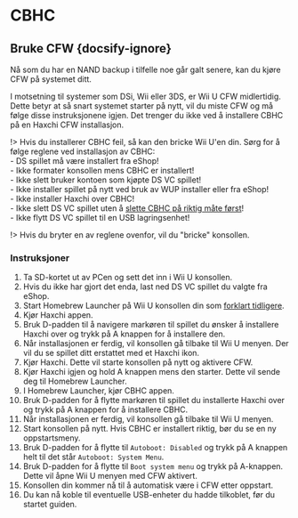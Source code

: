 # CBHC

## Bruke CFW {docsify-ignore}

Nå som du har en NAND backup i tilfelle noe går galt senere, kan du kjøre CFW på systemet ditt.

I motsetning til systemer som DSi, Wii eller 3DS, er Wii U CFW midlertidig. Dette betyr at så snart systemet starter på nytt, vil du miste CFW og må følge disse instruksjonene igjen. Det trenger du ikke ved å installere CBHC på en Haxchi CFW installasjon.

!> Hvis du installerer CBHC feil, så kan den bricke Wii U'en din. Sørg for å følge reglene ved installasjon av CBHC: <br>- DS spillet må være installert fra eShop! <br>- Ikke formater konsollen mens CBHC er installert! <br>- Ikke slett bruker kontoen som kjøpte DS VC spillet! <br>- Ikke installer spillet på nytt ved bruk av WUP installer eller fra eShop! <br>- Ikke installer Haxchi over CBHC! <br>- Ikke slett DS VC spillet uten å [slette CBHC på riktig måte først](../uninstall-cbhc)! <br>- Ikke flytt DS VC spillet til en USB lagringsenhet!

!> Hvis du bryter en av reglene ovenfor, vil du "bricke" konsollen.

### Instruksjoner

1. Ta SD-kortet ut av PCen og sett det inn i Wii U konsollen.
1. Hvis du ikke har gjort det enda, last ned DS VC spillet du valgte fra eShop.
1. Start Homebrew Launcher på Wii U konsollen din som [forklart tidligere](browser-exploit).
1. Kjør Haxchi appen.
1. Bruk D-padden til å navigere markøren til spillet du ønsker å installere Haxchi over og trykk på A knappen for å installere den.
1. Når installasjonen er ferdig, vil konsollen gå tilbake til Wii U menyen. Der vil du se spillet ditt erstattet med et Haxchi ikon.
1. Kjør Haxchi. Dette vil starte konsollen på nytt og aktivere CFW.
1. Kjør Haxchi igjen og hold A knappen mens den starter. Dette vil sende deg til Homebrew Launcher.
1. I Homebrew Launcher, kjør CBHC appen.
1. Bruk D-padden for å flytte markøren til spillet du installerte Haxchi over og trykk på A knappen for å installere CBHC.
1. Når installasjonen er ferdig, vil konsollen gå tilbake til Wii U menyen.
1. Start konsollen på nytt. Hvis CBHC er installert riktig, bør du se en ny oppstartsmeny.
1. Bruk D-padden for å flytte til `Autoboot: Disabled` og trykk på A knappen helt til det står `Autoboot: System Menu`.
1. Bruk D-padden for å flytte til `Boot system menu` og trykk på A-knappen. Dette vil åpne Wii U menyen med CFW aktivert.
1. Konsollen din kommer nå til å automatisk være i CFW etter oppstart.
1. Du kan nå koble til eventuelle USB-enheter du hadde tilkoblet, før du startet guiden.